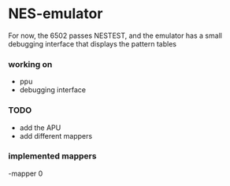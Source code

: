 # NES-emulator
For now, the 6502 passes NESTEST, and the emulator has a small debugging interface that displays the pattern tables

### working on 
- ppu
- debugging interface
### TODO
- add the APU
- add different mappers

### implemented mappers
-mapper 0
